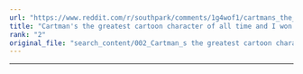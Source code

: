 ```yaml
---
url: "https://www.reddit.com/r/southpark/comments/1g4wof1/cartmans_the_greatest_cartoon_character_of_all/"
title: "Cartman's the greatest cartoon character of all time and I won't have ..."
rank: "2"
original_file: "search_content/002_Cartman_s the greatest cartoon character of all ti.txt"
---
```


---
